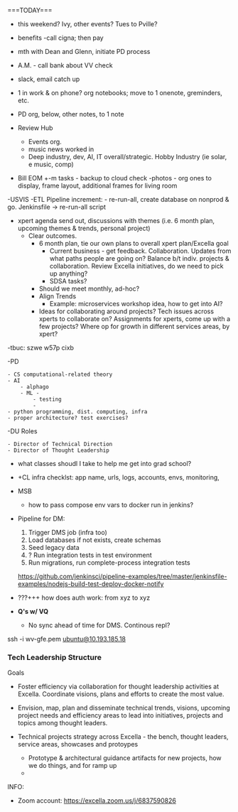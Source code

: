 ===TODAY===

- this weekend? Ivy, other events? Tues to Pville?
- benefits
-call cigna; then pay

- mth with Dean and Glenn, initiate PD process
- A.M. - call bank about VV check
- slack, email catch up
- 1 in work & on phone? org notebooks; move to 1 onenote, greminders, etc.
- PD org, below, other notes, to 1 note
- Review Hub
    - Events org.
    - music news worked in
    - Deep industry, dev, AI, IT overall/strategic. Hobby Industry (ie solar, e music, comp)

- Bill EOM
+-m tasks - backup to cloud check
-photos - org ones to display, frame layout, additional frames for living room

-USVIS 
    -ETL Pipeline increment:
        - re-run-all, create database on nonprod & go. Jenkinsfile -> re-run-all script

- xpert agenda send out, discussions with themes (i.e. 6 month plan, upcoming themes & trends, personal project)
    - Clear outcomes.
        - 6 month plan, tie our own plans to overall xpert plan/Excella goal
            - Current business - get feedback. Collaboration. Updates from what paths people are going on? Balance b/t indiv. projects & collaboration. Review Excella initiatives, do we need to pick up anything?
            - SDSA tasks?
        - Should we meet monthly, ad-hoc?
        - Align Trends
            - Example: microservices workshop idea, how to get into AI?
        - Ideas for collaborating around projects? Tech issues across xperts to collaborate on? Assignments for xperts, come up with a few projects? Where op for growth in different services areas, by xpert?

-tbuc: szwe w57p cixb        


-PD    

    - CS computational-related theory
    - AI
        - alphago
        - ML - 
            - testing
            - 
    - python programming, dist. computing, infra
    - proper architecture? test exercises?




        





-DU Roles

    - Director of Technical Direction
    - Director of Thought Leadership




- what classes shoudl I take to help me get into grad school?


- +CL infra checklst: app name, urls, logs, accounts, envs, monitoring,
- MSB
    - how to pass compose env vars to docker run in jenkins?

- Pipeline for DM:
    1. Trigger DMS job (infra too)
    1. Load databases if not exists, create schemas
    1. Seed legacy data
    1. ? Run integration tests in test environment
    1. Run migrations, run complete-process integration tests

    https://github.com/jenkinsci/pipeline-examples/tree/master/jenkinsfile-examples/nodejs-build-test-deploy-docker-notify

- ???+++ how does auth work: from xyz to xyz


- **Q's w/ VQ**
    - No sync ahead of time for DMS. Continous repl?


ssh -i wv-gfe.pem ubuntu@10.193.185.18



### Tech Leadership Structure

Goals
- Foster efficiency via collaboration for thought leadership activities at Excella. Coordinate visions, plans and efforts to create the most value. 

- Envision, map, plan and disseminate technical trends, visions, upcoming project needs and efficiency areas to lead into initiatives, projects and topics among thought leaders. 

- Technical projects strategy across Excella - the bench, thought leaders, service areas, showcases and protoypes
    - Prototype & architectural guidance artifacts for new projects, how we do things, and for ramp up
    - 




INFO:

- Zoom account: https://excella.zoom.us/j/6837590826
